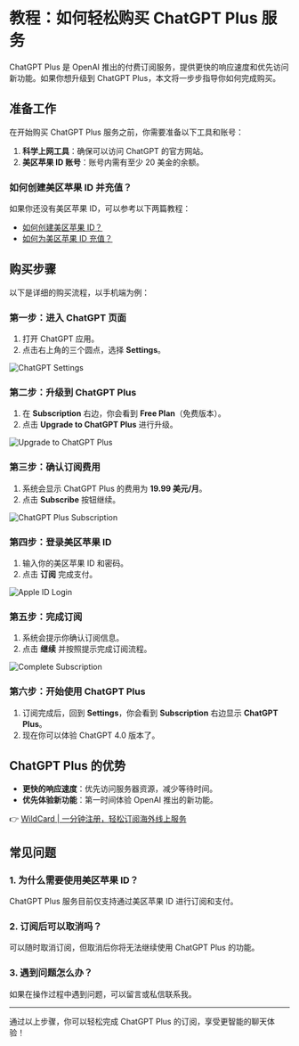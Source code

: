 # 教程：如何轻松购买 ChatGPT Plus 服务

ChatGPT Plus 是 OpenAI 推出的付费订阅服务，提供更快的响应速度和优先访问新功能。如果你想升级到 ChatGPT Plus，本文将一步步指导你如何完成购买。

## 准备工作

在开始购买 ChatGPT Plus 服务之前，你需要准备以下工具和账号：

1. **科学上网工具**：确保可以访问 ChatGPT 的官方网站。
2. **美区苹果 ID 账号**：账号内需有至少 20 美金的余额。

### 如何创建美区苹果 ID 并充值？

如果你还没有美区苹果 ID，可以参考以下两篇教程：

- [如何创建美区苹果 ID？](#)
- [如何为美区苹果 ID 充值？](#)

## 购买步骤

以下是详细的购买流程，以手机端为例：

### 第一步：进入 ChatGPT 页面

1. 打开 ChatGPT 应用。
2. 点击右上角的三个圆点，选择 **Settings**。

![ChatGPT Settings](https://bbtdd.com/img/7731947230166047.webp)

### 第二步：升级到 ChatGPT Plus

1. 在 **Subscription** 右边，你会看到 **Free Plan**（免费版本）。
2. 点击 **Upgrade to ChatGPT Plus** 进行升级。

![Upgrade to ChatGPT Plus](https://bbtdd.com/img/0100813118209077.webp)

### 第三步：确认订阅费用

1. 系统会显示 ChatGPT Plus 的费用为 **19.99 美元/月**。
2. 点击 **Subscribe** 按钮继续。

![ChatGPT Plus Subscription](https://bbtdd.com/img/9299377583823.webp)

### 第四步：登录美区苹果 ID

1. 输入你的美区苹果 ID 和密码。
2. 点击 **订阅** 完成支付。

![Apple ID Login](https://bbtdd.com/img/554008410117336.webp)

### 第五步：完成订阅

1. 系统会提示你确认订阅信息。
2. 点击 **继续** 并按照提示完成订阅流程。

![Complete Subscription](https://bbtdd.com/img/440782556.webp)

### 第六步：开始使用 ChatGPT Plus

1. 订阅完成后，回到 **Settings**，你会看到 **Subscription** 右边显示 **ChatGPT Plus**。
2. 现在你可以体验 ChatGPT 4.0 版本了。

## ChatGPT Plus 的优势

- **更快的响应速度**：优先访问服务器资源，减少等待时间。
- **优先体验新功能**：第一时间体验 OpenAI 推出的新功能。

👉 [WildCard | 一分钟注册，轻松订阅海外线上服务](https://bbtdd.com/WildCard)

## 常见问题

### 1. 为什么需要使用美区苹果 ID？

ChatGPT Plus 服务目前仅支持通过美区苹果 ID 进行订阅和支付。

### 2. 订阅后可以取消吗？

可以随时取消订阅，但取消后你将无法继续使用 ChatGPT Plus 的功能。

### 3. 遇到问题怎么办？

如果在操作过程中遇到问题，可以留言或私信联系我。

---

通过以上步骤，你可以轻松完成 ChatGPT Plus 的订阅，享受更智能的聊天体验！